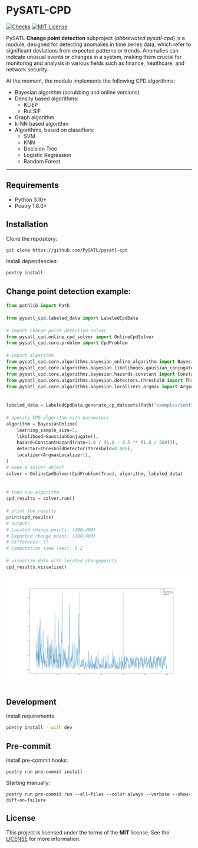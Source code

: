 # PySATL-CPD

[status-shield]: https://img.shields.io/github/actions/workflow/status/PySATL/pysatl-cpd/.github/workflows/check.yaml?branch=main&event=push&style=for-the-badge&label=Checks
[status-url]: https://github.com/PySATL/pysatl-cpd/blob/main/.github/workflows/check.yaml
[license-shield]: https://img.shields.io/github/license/PySATL/pysatl-cpd.svg?style=for-the-badge&color=blue
[license-url]: LICENSE

[![Checks][status-shield]][status-url]
[![MIT License][license-shield]][license-url]

PySATL **Change point detection** subproject (*abbreviated pysatl-cpd*) is a module, designed for detecting anomalies in time series data, which refer to significant deviations from expected patterns or trends. Anomalies can indicate unusual events or changes in a system, making them crucial for monitoring and analysis in various fields such as finance, healthcare, and network security.

At the moment, the module implements the following CPD algorithms:
* Bayesian algorithm (scrubbing and online versions)
* Density based algorithms:
    * KLIEP
    * RuLSIF
* Graph algorithm
* k-NN based algorithm
* Algorithms, based on classifiers:
    * SVM
    * KNN
    * Decision Tree
    * Logistic Regression
    * Random Forest
---

## Requirements

- Python 3.10+
- Poetry 1.8.0+

## Installation

Clone the repository:

```bash
git clone https://github.com/PySATL/pysatl-cpd
```

Install dependencies:

```bash
poetry install
```

## Change point detection example:

```python
from pathlib import Path

from pysatl_cpd.labeled_data import LabeledCpdData

# import change point detection solver
from pysatl_cpd.online_cpd_solver import OnlineCpdSolver
from pysatl_cpd.core.problem import CpdProblem

# import algorithm
from pysatl_cpd.core.algorithms.bayesian_online_algorithm import BayesianOnline
from pysatl_cpd.core.algorithms.bayesian.likelihoods.gaussian_conjugate import GaussianConjugate
from pysatl_cpd.core.algorithms.bayesian.hazards.constant import ConstantHazard
from pysatl_cpd.core.algorithms.bayesian.detectors.threshold import ThresholdDetector
from pysatl_cpd.core.algorithms.bayesian.localizers.argmax import ArgmaxLocalizer


labeled_data = LabeledCpdData.generate_cp_datasets(Path("examples/configs/test_config_exp.yml"))["example"]

# specify CPD algorithm with parameters
algorithm = BayesianOnline(
    learning_sample_size=5,
    likelihood=GaussianConjugate(),
    hazard=ConstantHazard(rate=1.0 / (1.0 - 0.5 ** (1.0 / 500))),
    detector=ThresholdDetector(threshold=0.005),
    localizer=ArgmaxLocalizer(),
)
# make a solver object
solver = OnlineCpdSolver(CpdProblem(True), algorithm, labeled_data)


# then run algorithm
cpd_results = solver.run()

# print the results
print(cpd_results)
# output:
# Located change points: (200;400)
# Expected change point: (200;400)
# Difference: ()
# Computation time (sec): 0.2

# visualize data with located changepoints
cpd_results.visualize()
```
![example_of_output](assets/changepoint_example.png)

## Development

Install requirements

```bash
poetry install --with dev
```

## Pre-commit

Install pre-commit hooks:

```shell
poetry run pre-commit install
```

Starting manually:

```shell
poetry run pre-commit run --all-files --color always --verbose --show-diff-on-failure
```

## License

This project is licensed under the terms of the **MIT** license. See the [LICENSE](LICENSE) for more information.
